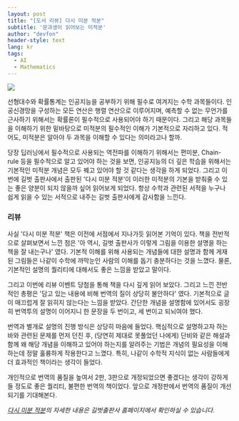 ```yaml
---
layout: post
title: "[도서 리뷰] 다시 미분 적분"
subtitle: '문과생이 읽어보는 미적분'
author: "devfon"
header-style: text
lang: kr
tags:
  - AI
  - Mathematics
---
```


![](/img/in-post/derive.jpg)

선형대수와 확률통계는 인공지능을 공부하기 위해 필수로 여겨지는 수학 과목들이다. 인공신경망을 구성하는 모든 연산은 행렬 연산으로 이루어지며, 예측할 수 없는 무언가를 근사하기 위해서는 확률론이 필수적으로 사용되어야 하기 때문이다. 그리고 해당 과목들을 이해하기 위한 밑바탕으로 미적분의 필수적인 이해가 기본적으로 자리하고 있다. 적어도, 미적분은 알아야 두 과목을 이해할 수 있다는 의미라고나 할까. 

당장 딥러닝에서 필수적으로 사용되는 역전파를 이해하기 위해서는 편미분, Chain-rule 등을 필수적으로 알고 있어야 하는 것을 보면, 인공지능의 더 깊은 학습을 위해서는 기본적인 미적분 개념은 모두 꿰고 있어야 할 것 같다는 생각을 하게 되었다. 그리고 이번에 길벗 출판사에서 출판된 '다시 미분 적분'이 이러한 미적분의 기본을 받춰줄 수 있는 좋은 양분이 되지 않을까 싶어 읽어보게 되었다. 항상 수학과 관련된 서적을 누구나 쉽게 읽을 수 있는 서적으로 내주는 길벗 출판사에게 감사함을 느낀다.


### 리뷰

사실 '다시 미분 적분' 책은 이전에 서점에서 지나가듯 읽어본 기억이 있다. 책을 전반적으로 살펴보면서 느낀 점은 '아 역시, 길벗 출판사가 이렇게 그림을 이용한 설명을 하는 책을 잘 내는구나' 였다. 기본적 이해를 위해 사용되는 개념들에 대한 설명과 함께 게재된 그림들은 나같이 수학에 까막눈인 사람의 이해를 돕기 충분하다는 것을 느꼈다. 물론, 기본적인 설명의 퀄리티에 대해서도 좋은 느낌을 받았고 말이다.

그리고 이번에 리뷰 이벤트 당첨을 통해 책을 다시 깊게 읽어 보았다. 그리고 느낀 전반적인 총평은 '담고 있는 내용에 비해 번역의 질이 상당히 불안하다' 였다. 기본적으로 글이 매끄럽게 잘 읽히지 않는다는 느낌을 받았다. 간단한 개념을 설명함에 있어서도 굉장히 번역투의 설명이 이어지니 한 문장을 두 번이고, 세 번이고 되뇌여야 했다. 

번역과 별개로 설명의 진행 방식은 상당히 마음에 들었다. 핵심적으로 설명하고자 하는 바와 관련된 문제를 먼저 던진 후, (당연히 제대로 못풀었던 나에게) 단비와 같은 해설과 함께 왜 해당 개념을 이해하고 있어야 하는지를 알려주는 기법은 개념의 필요성을 이해하는데 정말 훌륭하게 작용한다고 느꼈다. 특히, 나같이 수학적 지식이 없는 사람들에게 더 효과적인 책이라는 생각이 들었다.

개인적으로 번역의 품질을 높여서 2판, 3판으로 개정되었으면 좋겠다는 생각이 강하게 들 정도로 좋은 퀄리티, 불편한 번역의 책이었다. 앞으로 개정판에서 번역의 품질이 개선되기를 기대해본다.

*[다시 미분 적분](https://www.gilbut.co.kr/book/view?bookcode=BN002484)의 자세한 내용은 길벗출판사 홈페이지에서 확인하실 수 있습니다.*